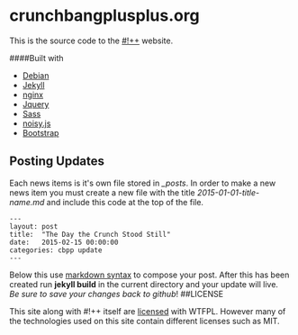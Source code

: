 # crunchbangplusplus.org

This is the source code to the [#!++](https://crunchbangplusplus.org) website.

####Built with
+ [Debian](https://debian.org)
+ [Jekyll](http://jekyllrb.com)
+ [nginx](http://nginx.org/en/)
+ [Jquery](https://jquery.com/)
+ [Sass](http://sass-lang.com/)
+ [noisy.js](https://github.com/DanielRapp/Noisy)
+ [Bootstrap](http://getbootstrap.com/)

## Posting Updates
Each news items is it's own file stored in *_posts*. In order to make a new news item you must create a new file with the title *2015-01-01-title-name.md* and include this code at the top of the file.
```
---
layout: post
title:  "The Day the Crunch Stood Still"
date:   2015-02-15 00:00:00
categories: cbpp update
---
```
Below this use [markdown syntax](https://github.com/adam-p/markdown-here/wiki/Markdown-Cheatsheet) to compose your post.
After this has been created run **jekyll build** in the current directory and your update will live.  
*Be sure to save your changes back to github*!
##LICENSE

This site along with #!++ itself are [licensed](../blob/master/LICENSE) with WTFPL. However many of the technologies used on this site contain different licenses such as MIT.
